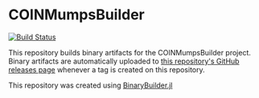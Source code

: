 # COINMumpsBuilder

[![Build Status](https://travis-ci.org/juan-pablo-vielma/COINMumpsBuilder.svg?branch=master)](https://travis-ci.org/juan-pablo-vielma/COINMumpsBuilder)

This repository builds binary artifacts for the COINMumpsBuilder project. Binary artifacts are automatically uploaded to
[this repository's GitHub releases page](https://github.com/juan-pablo-vielma/COINMumpsBuilder/releases) whenever a tag is created
on this repository.

This repository was created using [BinaryBuilder.jl](https://github.com/JuliaPackaging/BinaryBuilder.jl)
